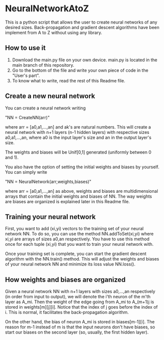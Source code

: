 # NeuralNetworkAtoZ
This is a python script that allows the user to create neural networks of any desired sizes.  Back-propagation and gradient descent algorithms have been implement from A to Z without using any library.


## How to use it
1) Download the main.py file on your own device.  main.py is located in the main branch of this repository.
2) Go to the bottom of the file and write your own piece of code in the "User's part".
3) To know what to write, read the rest of this Readme file.


## Create a new neural network
You can create a neural network writing

"NN = CreateNN(arr)"

where arr = [a0,a1,...,an] and ak's are natural numbers.  This will create a neural network with n+1 layers (n-1 hidden layers) with respective sizes a0,a1,...,an, where a0 is the input layer's size and an in the output layer's size.

The weights and biases will be Unif[0,1] generated (uniformly between 0 and 1).


You also have the option of setting the initial weights and biases by yourself.  You can simply write

"NN = NeuralNetwork(arr,weights,biases)"

where arr = [a0,a1,...,an] as above, weights and biases are multidimensional arrays that contain the initial weights and biases of NN.  The way weights are biases are organized is explained later in this Readme file.



## Training your neural network

First, you want to add (xi,yi) vectors to the training set of your neural network NN.  To do so, you can use the method NN.addToSet(xi,yi) where xi,yi are arrays of sizes a0,an respectively.  You have to use this method once for each tuple (xi,yi) that you want to train your neural network with.


Once your training set is complete, you can start the gradient descent algorithm with the NN.train() method.  This will adjust the weights and biases of your neural network NN and minimize its loss value NN.loss().



## How weights and biases are organized

Given a neural network NN with n+1 layers with sizes a0,...,an respectively (in order from input to output), we will denote the i'th neuron of the m'th layer as A_mi.  Then the weight of the edge going from A_mi to A_(m+1)j is stored in weights[m][j][i].  Notice that the index of j goes before the index of i.  This is normal, it facilitates the back-propagation algorithm.  

On the other hand, the bias of neuron A_mi is stored in biases[m-1][i].  The reason for m-1 instead of m is that the input neurons don't have biases, so start our biases on the second layer (so, usually, the first hidden layer).
